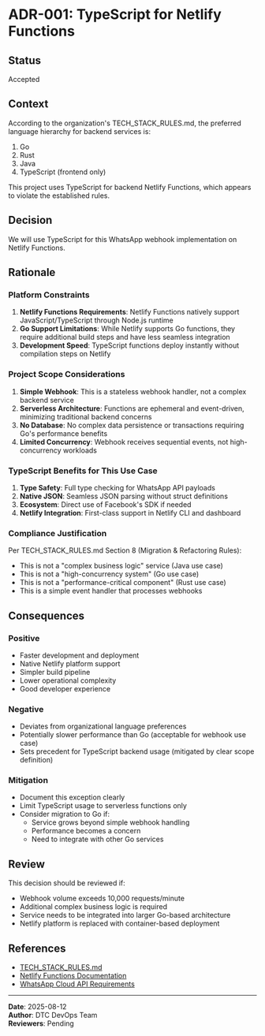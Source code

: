 # ADR-001: TypeScript for Netlify Functions

## Status
Accepted

## Context
According to the organization's TECH_STACK_RULES.md, the preferred language hierarchy for backend services is:
1. Go
2. Rust  
3. Java
4. TypeScript (frontend only)

This project uses TypeScript for backend Netlify Functions, which appears to violate the established rules.

## Decision
We will use TypeScript for this WhatsApp webhook implementation on Netlify Functions.

## Rationale

### Platform Constraints
1. **Netlify Functions Requirements**: Netlify Functions natively support JavaScript/TypeScript through Node.js runtime
2. **Go Support Limitations**: While Netlify supports Go functions, they require additional build steps and have less seamless integration
3. **Development Speed**: TypeScript functions deploy instantly without compilation steps on Netlify

### Project Scope Considerations
1. **Simple Webhook**: This is a stateless webhook handler, not a complex backend service
2. **Serverless Architecture**: Functions are ephemeral and event-driven, minimizing traditional backend concerns
3. **No Database**: No complex data persistence or transactions requiring Go's performance benefits
4. **Limited Concurrency**: Webhook receives sequential events, not high-concurrency workloads

### TypeScript Benefits for This Use Case
1. **Type Safety**: Full type checking for WhatsApp API payloads
2. **Native JSON**: Seamless JSON parsing without struct definitions
3. **Ecosystem**: Direct use of Facebook's SDK if needed
4. **Netlify Integration**: First-class support in Netlify CLI and dashboard

### Compliance Justification
Per TECH_STACK_RULES.md Section 8 (Migration & Refactoring Rules):
- This is not a "complex business logic" service (Java use case)
- This is not a "high-concurrency system" (Go use case)  
- This is not a "performance-critical component" (Rust use case)
- This is a simple event handler that processes webhooks

## Consequences

### Positive
- Faster development and deployment
- Native Netlify platform support
- Simpler build pipeline
- Lower operational complexity
- Good developer experience

### Negative
- Deviates from organizational language preferences
- Potentially slower performance than Go (acceptable for webhook use case)
- Sets precedent for TypeScript backend usage (mitigated by clear scope definition)

### Mitigation
- Document this exception clearly
- Limit TypeScript usage to serverless functions only
- Consider migration to Go if:
  - Service grows beyond simple webhook handling
  - Performance becomes a concern
  - Need to integrate with other Go services

## Review
This decision should be reviewed if:
- Webhook volume exceeds 10,000 requests/minute
- Additional complex business logic is required
- Service needs to be integrated into larger Go-based architecture
- Netlify platform is replaced with container-based deployment

## References
- [TECH_STACK_RULES.md](../../.claude/TECH_STACK_RULES.md)
- [Netlify Functions Documentation](https://docs.netlify.com/functions/overview/)
- [WhatsApp Cloud API Requirements](https://developers.facebook.com/docs/whatsapp/cloud-api)

---
**Date**: 2025-08-12  
**Author**: DTC DevOps Team  
**Reviewers**: Pending